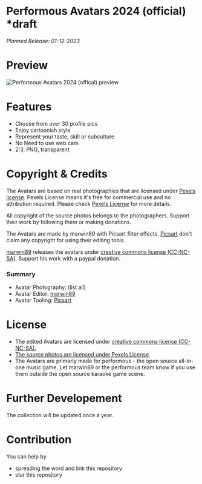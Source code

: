 # Performous Avatars 2024 (official) *draft
*Planned Release: 01-12-2023*

# Preview
<img src="https://github.com/marwin89/performous-avatars-2024-offical/blob/main/Preview/performous-avatars-2024-official-preview.png" alt="Performous Avatars 2024 (offical) preview" title="Performous Avatars 2024 (offical) preview" style="max-width: 100%;"/>

# Features
- Choose from over 30 profile pics
- Enjoy cartoonish style
- Represent your taste, skill or subculture
- No Need to use web cam
- 2:3, PNG, transparent

# Copyright & Credits
<p>The Avatars are based on real photographies that are licensed under <a href="https://www.pexels.com/license/">Pexels license</a>. Pexels License means it's free for commercial use and no attribution required. Please check <a href="https://www.pexels.com/license/">Pexels License</a> for more details.</p>
<p>All copyright of the source photos belongs to the photographers. Support their work by following them or making donations.</p>
<p>The Avatars are made by marwin89 with Picsart filter effects. <a href="https://picsart.com">Picsart</a> don't claim any copyright for using their editing tools.</p>
<p><a href="https://github.com/marwin89">marwin89</a> releases the avatars under <a href="https://creativecommons.org/share-your-work/cclicenses/">creative commons license (CC-NC-SA)</a>. Support his work with a paypal donation.</p>

### Summary
- Avatar Photography: (list all)
- Avatar Editor: <a href="https://github.com/marwin89">marwin89</a>
- Avatar Tooling: <a href="https://picsart.com">Picsart</a>

# License
- The edited Avatars are licensed under <a href="https://creativecommons.org/share-your-work/cclicenses/">creative commons license (CC-NC-SA).
- The source photos are licensed under <a href="https://www.pexels.com/license/">Pexels License</a>.
- The Avatars are primarly made for performous - the open source all-in-one music game. Let marwin89 or the performous team know if you use them outside the open source karaoke game scene.

# Further Developement
The collection will be updated once a year.

# Contribution
You can help by 
- spreading the word and link this repository
- star this repository
